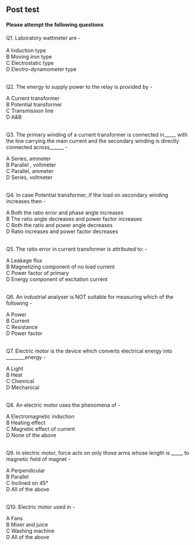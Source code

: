 ## Post test
#### Please attempt the following questions

Q1. Laboratory wattmeter are -<br>
<br>
A   Induction type<br>
B   Moving iron type<br>
C   Electrostatic type<br>
D   Electro-dynamometer type<br>
<br>

Q2. The energy to supply power to the relay is provided by -<br> 

A   Current transformer<br>
B   Potential transformer<br>
C  Transmission line <br>
D   A&B <br>
<br>

Q3. 
The primary winding of a current transformer is connected in_____ with the line carrying the main current and the secondary winding is directly connected across______ -<br>

A   Series, ammeter<br>
B   Parallel , voltmeter<br>
C   Parallel, ammeter<br>
D  Series, voltmeter <br><br>


Q4.  In case Potential transformer, if the load on secondary winding increases then -<br>

A   Both the ratio error and phase angle increases<br>
B   The ratio angle decreases and power factor increases<br>
C   Both the ratio and power angle decreases<br>
D   Ratio increases and power factor decreases<br><br>


Q5. The ratio error in current transformer is attributed to: -<br>

A   Leakage flux<br>
B  Magnetizing component of no load current<br>
C   Power factor of primary<br>
D  Energy component of excitation current<br>
<br>

Q6. An industrial analyser is NOT suitable for measuring which of the following -<br>

A  Power<br>
B  Current<br>
C   Resistance<br>
D  Power factor<br>
<br>

Q7. Electric motor is the device which converts electrical energy into ________energy -<br>

A   Light<br>
B  Heat<br>
C   Chemical<br>
D  Mechanical<br>
<br>

Q8. An electric motor uses the phenomena of -<br>

A   Electromagnetic induction<br>
B  Heating effect<br>
C   Magnetic effect of current<br>
D  None of the above<br>
<br>

Q9. In electric motor, force acts on only those arms whose length is _____ to magnetic field of magnet -<br>

A   Perpendicular<br>
B  Parallel<br>
C  Inclined on 45°<br>
D  All of the above<br>
<br>

Q10. Electric motor used in -<br>

A  Fans<br>
B  Mixer and juice<br>
C  Washing machine<br>
D  All of the above<br>
<br>







